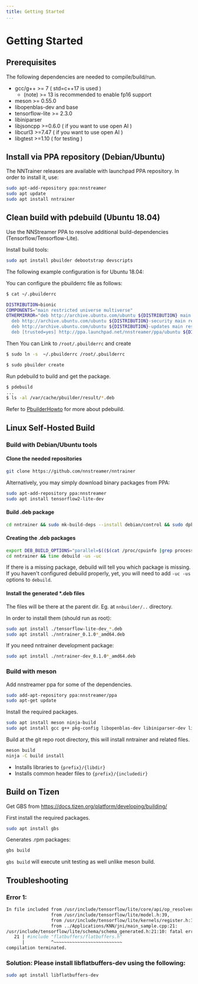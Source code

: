 ```yaml
---
title: Getting Started
...
```


# Getting Started

## Prerequisites

The following dependencies are needed to compile/build/run.

* gcc/g++ >= 7 ( std=c++17 is used )
   - (note)  >= 13 is recommended to enable fp16 support
* meson >= 0.55.0
* libopenblas-dev and base
* tensorflow-lite >= 2.3.0
* libiniparser
* libjsoncpp >=0.6.0 ( if you want to use open AI )
* libcurl3 >=7.47 ( if you want to use open AI )
* libgtest >=1.10 ( for testing )

## Install via PPA repository (Debian/Ubuntu)

The NNTrainer releases are available with launchpad PPA repository. In order to install it, use:

```bash
sudo apt-add-repository ppa:nnstreamer
sudo apt update
sudo apt install nntrainer
```

## Clean build with pdebuild (Ubuntu 18.04)

Use the NNStreamer PPA to resolve additional build-dependencies (Tensorflow/Tensorflow-Lite).

Install build tools:

```bash
sudo apt install pbuilder debootstrap devscripts
```

The following example configuration is for Ubuntu 18.04:

You can configure the pbuilderrc file as follows:
```bash
$ cat ~/.pbuilderrc

DISTRIBUTION=bionic
COMPONENTS="main restricted universe multiverse"
OTHERMIRROR="deb http://archive.ubuntu.com/ubuntu ${DISTRIBUTION} main restricted universe multiverse |\
  deb http://archive.ubuntu.com/ubuntu ${DISTRIBUTION}-security main restricted universe multiverse |\
  deb http://archive.ubuntu.com/ubuntu ${DISTRIBUTION}-updates main restricted universe multiverse |\
  deb [trusted=yes] http://ppa.launchpad.net/nnstreamer/ppa/ubuntu ${DISTRIBUTION} main"
```

Then You can Link to ```/root/.pbuilderrc``` and create
```bash
$ sudo ln -s  ~/.pbuilderrc /root/.pbuilderrc

$ sudo pbuilder create
```

Run pdebuild to build and get the package.

```bash
$ pdebuild
...
$ ls -al /var/cache/pbuilder/result/*.deb
```

Refer to [PbuilderHowto](https://wiki.ubuntu.com/PbuilderHowto) for more about pdebuild.

## Linux Self-Hosted Build

### Build with Debian/Ubuntu tools

#### Clone the needed repositories

```bash
git clone https://github.com/nnstreamer/nntrainer
```

Alternatively, you may simply download binary packages from PPA:

```bash
sudo apt-add-repository ppa:nnstreamer
sudo apt install tensorflow2-lite-dev
```

#### Build .deb package

```bash
cd nntrainer && sudo mk-build-deps --install debian/control && sudo dpkg -i *.deb
```

#### Creating the .deb packages

```bash
export DEB_BUILD_OPTIONS="parallel=$(($(cat /proc/cpuinfo |grep processor|wc -l) + 1))"
cd nntrainer && time debuild -us -uc
```

If there is a missing package, debuild will tell you which package is missing.
If you haven't configured debuild properly, yet, you will need to add `-uc -us` options to `debuild`.

#### Install the generated \*.deb files

The files will be there at the parent dir. Eg. at `nnbuilder/..` directory.

In order to install them (should run as root):

```bash
sudo apt install ./tensorflow-lite-dev_*.deb
sudo apt install ./nntrainer_0.1.0*_amd64.deb
```

If you need nntrainer development package:

```bash
sudo apt install ./nntrainer-dev_0.1.0*_amd64.deb
```

### Build with meson

Add nnstreamer ppa for some of the dependencies.

```bash
sudo add-apt-repository ppa:nnstreamer/ppa
sudo apt-get update
```

Install the required packages.

```bash
sudo apt install meson ninja-build
sudo apt install gcc g++ pkg-config libopenblas-dev libiniparser-dev libjsoncpp-dev libcurl3-dev tensorflow2-lite-dev nnstreamer-dev libglib2.0-dev libgstreamer1.0-dev libgtest-dev ml-api-common-dev flatbuffers-compiler ml-inference-api-dev
```

Build at the git repo root directory, this will install nntrainer and related files.

```bash
meson build
ninja -C build install
```

* Installs libraries to ```{prefix}/{libdir}```
* Installs common header files to ```{prefix}/{includedir}```

## Build on Tizen

Get GBS from <https://docs.tizen.org/platform/developing/building/>

First install the required packages.

```bash
sudo apt install gbs
```

Generates .rpm packages:

```bash
gbs build
```

`gbs build` will execute unit testing as well unlike meson build.

## Troubleshooting

### Error 1:

```bash
In file included from /usr/include/tensorflow/lite/core/api/op_resolver.h:20,
                 from /usr/include/tensorflow/lite/model.h:39,
                 from /usr/include/tensorflow/lite/kernels/register.h:19,
                 from ../Applications/KNN/jni/main_sample.cpp:21:
/usr/include/tensorflow/lite/schema/schema_generated.h:21:10: fatal error: flatbuffers/flatbuffers.h: No such file or directory
   21 | #include "flatbuffers/flatbuffers.h"
      |          ^~~~~~~~~~~~~~~~~~~~~~~~~~~
compilation terminated.
```

### Solution: Please install libflatbuffers-dev using the following:

```bash
sudo apt install libflatbuffers-dev
```
